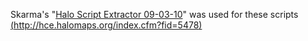 Skarma's "[Halo Script Extractor 09-03-10](http://hce.halomaps.org/index.cfm?fid=5478)" was used for these scripts [(http://hce.halomaps.org/index.cfm?fid=5478)](http://hce.halomaps.org/index.cfm?fid=5478)
